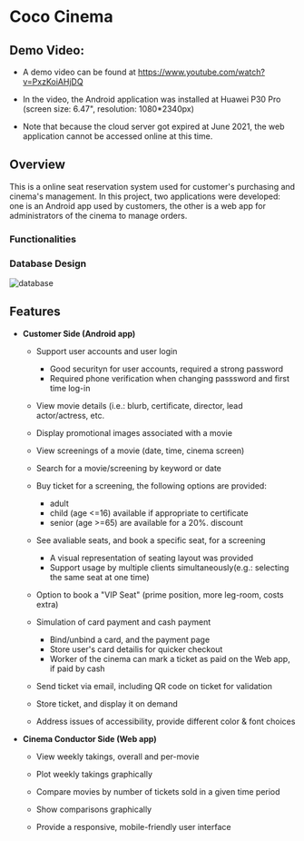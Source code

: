 # Coco Cinema  

## Demo Video:  
- A demo video can be found at https://www.youtube.com/watch?v=PxzKoiAHjDQ 

- In the video, the Android application was installed at Huawei P30 Pro (screen size: 6.47", resolution: 1080*2340px)
- Note that because the cloud server got expired at June 2021, the web application cannot be accessed online at this time.

## Overview
This is a online seat reservation system used for customer's purchasing and cinema's management. In this project, two applications were developed: one is an Android app used by customers, the other is a web app for administrators of the cinema to manage orders.
### Functionalities

### Database Design
![database](https://user-images.githubusercontent.com/88390268/150656293-30464d56-df9a-49a9-ab43-fe59f72f05a5.png)
## Features

- **Customer Side (Android app)**
    - Support user accounts and user login
        - Good securityn for user accounts, required a strong password
        - Required phone verification when changing passsword and first time log-in
        
    - View movie details (i.e.: blurb, certificate, director, lead actor/actress, etc.
    
    - Display promotional images associated with a movie
    - View screenings of a movie (date, time, cinema screen)
    - Search for a movie/screening by keyword or date
    - Buy ticket for a screening, the following options are provided:
        - adult
        - child (age <=16) available if appropriate to certificate
        - senior (age >=65) are available for a 20%. discount
    - See avaliable seats, and book a specific seat, for a screening
        - A visual representation of seating layout was provided
        - Support usage by multiple clients simultaneously(e.g.: selecting the same seat at one time)
    - Option to book a "VIP Seat" (prime position, more leg-room, costs extra)
    - Simulation of card payment and cash payment
        - Bind/unbind a card, and the payment page
        - Store user's card detailis for quicker checkout
        - Worker of the cinema can mark a ticket as paid on the Web app, if paid by cash
    - Send ticket via email, including QR code on ticket for validation
    - Store ticket, and display it on demand
    - Address issues of accessibility, provide different color & font choices
    
 - **Cinema Conductor Side (Web app)**
 
    - View weekly takings, overall and per-movie
   
    - Plot weekly takings graphically
    
    - Compare movies by number of tickets sold in a given time period
    
    - Show comparisons graphically
    
    - Provide a responsive, mobile-friendly user interface
 
